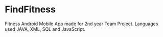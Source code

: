 # FindFitness
Fitness Android Mobile App made for 2nd year Team Project. Languages used JAVA, XML, SQL and JavaScript. 
